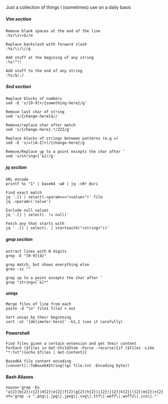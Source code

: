 
Just a collection of things I (sometimes) use on a daily basis

##### Vim section
    Remove blank spaces at the end of the line
    :%s/\s\+$//e
    
    Replace backslash with forward slash
    :%s/\\/\//g

    Add stuff at the begining of any string
    :%s!^!!

    Add stuff to the end of any string
    :%s/$/,/
##### Sed section
    Replace blocks of numbers
    sed -E 's/[0-9]+/{something-here}/g'
    
    Remove last char of string
    sed 's/{change-here}$//
    
    Remove/replace char after match
    sed 's/{change-here}.*/ZZZ/g'

    Replace blocks of strings between patterns (e.g =)
    sed -E 's/=([A-Z]+)/{change-here}/g
	
	Remove/Replace up to a point excepts the char after ˆ
	sed 's/string=[ˆ&]//g'

##### jq section
    URL encode
    printf %s "1" | base64 -w0 | jq -sRr @uri

    Find exact match
    jq '.[] | select(.<param>=="<value>")' file
    jq .<param>('value')
    
    Exclude null values
    jq '.[] | select(. != null)'

    Fetch any that starts with
    jq ' .[] | select(. | startswith("<string>"))'

##### grep section
    extract lines with N digits
    grep -E "[0-9]{4}"

    grep match, but shows everything else
    greo -iz ""

	grep up to a point excepts the char after ˆ
	grep "string=[ˆ&]*"


#### uniqs
    Merge files of line from each
    paste -d "\n" file1 file2 > out

    Sort uniqs by their beginning
    sort -ut '{delimeter-here}' -k1,1 (use it carefully)

#### Powershell
    Find files given a certain extension and get their content
    ForEach ($files in Get-ChildItem -Force -recurse){if ($files -Like "*.txt"){echo $files | Get-Content}}

    Based64 file content encoding
    [convert]::ToBase64String((gc file.txt -Encoding byte))
#### Bash Aliases
    nouse='grep -Ev "a{2}|b{2}|c{2}|d{2}|e{2}|f{2}|g{2}|h{2}|i{2}|j{2}|k{2}|l{2}|m{2}|n{2}|o{2}|p{2}|q{2}|r{2}|s{2}|t{2}|u{2}|v{2}|w{2}|x{2}|y{2}|z{2}"'
    nf='grep -v ".png\|.jpg\|.jpeg\|.svg\|.ttf\|.woff\|.woff2\|.ico\|."'
